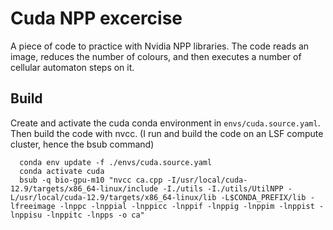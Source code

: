 # Cuda NPP excercise

A piece of code to practice with Nvidia NPP libraries.
The code reads an image, reduces the number of colours, and then executes a number of cellular automaton steps on it.

## Build
Create and activate the cuda conda environment in `envs/cuda.source.yaml`.
Then build the code with nvcc. (I run and build the code on an LSF compute cluster, hence the bsub command)
```
  conda env update -f ./envs/cuda.source.yaml
  conda activate cuda
  bsub -q bio-gpu-m10 "nvcc ca.cpp -I/usr/local/cuda-12.9/targets/x86_64-linux/include -I./utils -I./utils/UtilNPP -L/usr/local/cuda-12.9/targets/x86_64-linux/lib -L$CONDA_PREFIX/lib -lfreeimage -lnppc -lnppial -lnppicc -lnppif -lnppig -lnppim -lnppist -lnppisu -lnppitc -lnpps -o ca"
```